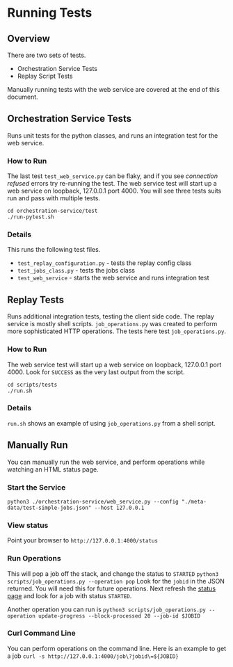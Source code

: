 # Running Tests

## Overview
There are two sets of tests.
- Orchestration Service Tests
- Replay Script Tests

Manually running tests with the web service are covered at the end of this document.

## Orchestration Service Tests

Runs unit tests for the python classes, and runs an integration test for the web service.

### How to Run

The last test `test_web_service.py` can be flaky, and if you see *connection refused* errors try re-running the test.
The web service test will start up a web service on loopback, 127.0.0.1 port 4000.
You will see three tests suits run and pass with multiple tests.

```
cd orchestration-service/test
./run-pytest.sh
```

### Details
This runs the following test files.
- `test_replay_configuration.py` - tests the replay config class
- `test_jobs_class.py` - tests the jobs class
- `test_web_service` - starts the web service and runs integration test

## Replay Tests
Runs additional integration tests, testing the client side code. The replay service is mostly shell scripts. `job_operations.py` was created to perform more sophisticated HTTP operations. The tests here test `job_operations.py`.

### How to Run
The web service test will start up a web service on loopback, 127.0.0.1 port 4000.
Look for `SUCCESS` as the very last output from the script.

```
cd scripts/tests
./run.sh
```

### Details
`run.sh` shows an example of using `job_operations.py` from a shell script.


## Manually Run
You can manually run the web service, and perform operations while watching an HTML status page.

### Start the Service
`python3 ./orchestration-service/web_service.py --config "./meta-data/test-simple-jobs.json" --host 127.0.0.1`

### View status
Point your browser to `http://127.0.0.1:4000/status`

### Run Operations
This will pop a job off the stack, and change the status to `STARTED`
`python3 scripts/job_operations.py --operation pop`
Look for the `jobid` in the JSON returned. You will need this for future operations.
Next refresh the [status page](http://127.0.0.1:4000/status) and look for a job with status `STARTED`.

Another operation you can run is
`python3 scripts/job_operations.py --operation update-progress --block-processed 20 --job-id $JOBID`

### Curl Command Line
You can perform operations on the command line. Here is an example to get a job
`curl -s http://127.0.0.1:4000/job\?jobid\=${JOBID}`

